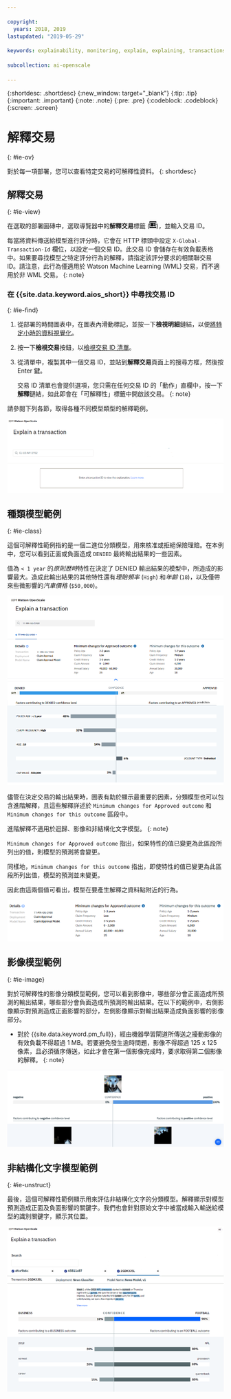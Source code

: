 ```yaml
---

copyright:
  years: 2018, 2019
lastupdated: "2019-05-29"

keywords: explainability, monitoring, explain, explaining, transactions, transaction ID

subcollection: ai-openscale

---
```


{:shortdesc: .shortdesc}
{:new_window: target="_blank"}
{:tip: .tip}
{:important: .important}
{:note: .note}
{:pre: .pre}
{:codeblock: .codeblock}
{:screen: .screen}

# 解釋交易
{: #ie-ov}

對於每一項部署，您可以查看特定交易的可解釋性資料。
{: shortdesc}

## 解釋交易
{: #ie-view}

在選取的部署圖磚中，選取導覽器中的**解釋交易**標籤 (![「解釋交易」標籤](images/insight-transact-tab.png))，並輸入交易 ID。

每當將資料傳送給模型進行評分時，它會在 HTTP 標頭中設定 `X-Global-Transaction-Id` 欄位，以設定一個交易 ID。此交易 ID 會儲存在有效負載表格中。如果要尋找模型之特定評分行為的解釋，請指定該評分要求的相關聯交易 ID。請注意，此行為僅適用於 Watson Machine Learning (WML) 交易，而不適用於非 WML 交易。
{: note}

### 在 {{site.data.keyword.aios_short}} 中尋找交易 ID
{: #ie-find}

1.  從部署的時間圖表中，在圖表內滑動標記，並按一下**檢視明細**鏈結，以便[將特定小時的資料視覺化](/docs/services/ai-openscale?topic=ai-openscale-it-ov#it-vdet)。
1.  按一下**檢視交易**按鈕，以[檢視交易 ID 清單](/docs/services/ai-openscale?topic=ai-openscale-it-ov#it-tra)。
1.  從清單中，複製其中一個交易 ID，並貼到**解釋交易**頁面上的搜尋方框，然後按 Enter 鍵。

    交易 ID 清單也會提供選項，您只需在任何交易 ID 的「動作」直欄中，按一下**解釋**鏈結，如此即會在「可解釋性」標籤中開啟該交易。
    {: note}

  請參閱下列各節，取得各種不同模型類型的解釋範例。

  ![可解釋性交易 ID](images/insight-explain-trans-id.png)

## 種類模型範例
{: #ie-class}

這個可解釋性範例指的是一個二進位分類模型，用來核准或拒絕保險理賠。在本例中，您可以看到正面或負面造成 `DENIED` 最終輸出結果的一些因素。

值為 `< 1 year` 的*原則歷時*特性在決定了 DENIED 輸出結果的模型中，所造成的影響最大。造成此輸出結果的其他特性還有*理賠頻率* (`High`) 和*年齡* (`18`)，以及僅帶來些微影響的*汽車價格* (`$50,000`)。

![可解釋性的二進位分類](images/insight-explain-binary.png)

儘管在決定交易的輸出結果時，圖表有助於顯示最重要的因素，分類模型也可以包含進階解釋，且這些解釋詳述於 `Minimum changes for Approved outcome` 和 `Minimum changes for this outcome` 區段中。

進階解釋不適用於迴歸、影像和非結構化文字模型。
{: note}

`Minimum changes for Approved outcome` 指出，如果特性的值已變更為此區段所列出的值，則模型的預測將會變更。

同樣地，`Minimum changes for this outcome` 指出，即使特性的值已變更為此區段所列出值，模型的預測並未變更。

因此由這兩個值可看出，模型在要產生解釋之資料點附近的行為。

![可解釋性的二進位分類](images/insight-explain-binary2.png)

## 影像模型範例
{: #ie-image}

對於可解釋性的影像分類模型範例，您可以看到影像中，哪些部分會正面造成所預測的輸出結果，哪些部分會負面造成所預測的輸出結果。在以下的範例中，右側影像顯示對預測造成正面影響的部分，左側影像顯示對輸出結果造成負面影響的影像部分。

- 對於 {{site.data.keyword.pm_full}}，經由機器學習閘道所傳送之擾動影像的有效負載不得超過 1 MB。若要避免發生逾時問題，影像不得超過 125 x 125 像素，且必須循序傳送，如此才會在第一個影像完成時，要求取得第二個影像的解釋。
{: note}

![可解釋性的影像分類](images/insight-explain-image.png)

## 非結構化文字模型範例
{: #ie-unstruct}

最後，這個可解釋性範例顯示用來評估非結構化文字的分類模型。解釋顯示對模型預測造成正面及負面影響的關鍵字。我們也會針對原始文字中被當成輸入輸送給模型的識別關鍵字，顯示其位置。

![可解釋性的影像分類](images/insight-explain-text.png)
